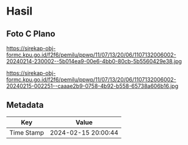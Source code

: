 # Hasil

## Foto C Plano

https://sirekap-obj-formc.kpu.go.id/f2f6/pemilu/ppwp/11/07/13/20/06/1107132006002-20240214-230002--5b014ea9-00e6-4bb0-80cb-5b5560429e38.jpg

https://sirekap-obj-formc.kpu.go.id/f2f6/pemilu/ppwp/11/07/13/20/06/1107132006002-20240215-002251--caaae2b9-0758-4b92-b558-65738a606b16.jpg


## Metadata

| Key        | Value               |
| ---------- | ------------------- |
| Time Stamp | 2024-02-15 20:00:44 |



